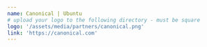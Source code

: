 ```yaml
---
name: Canonical | Ubuntu
# upload your logo to the following directory - must be square
logo: '/assets/media/partners/canonical.png'
link: 'https://canonical.com'
---
```

